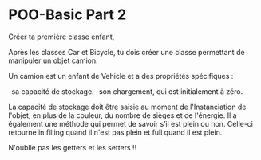 # POO-Basic Part 2
Créer ta première classe enfant,

Après les classes Car et Bicycle, tu dois créer une classe permettant de manipuler un objet camion.

Un camion est un enfant de Vehicle et a des propriétés spécifiques :

-sa capacité de stockage. -son chargement, qui est initialement à zéro.

La capacité de stockage doit être saisie au moment de l'Instanciation de l'objet, en plus de la couleur, du nombre de sièges et de l'énergie. Il a également une méthode qui permet de savoir s’il est plein ou non. Celle-ci retourne in filling quand il n'est pas plein et full quand il est plein.

N'oublie pas les getters et les setters !!
